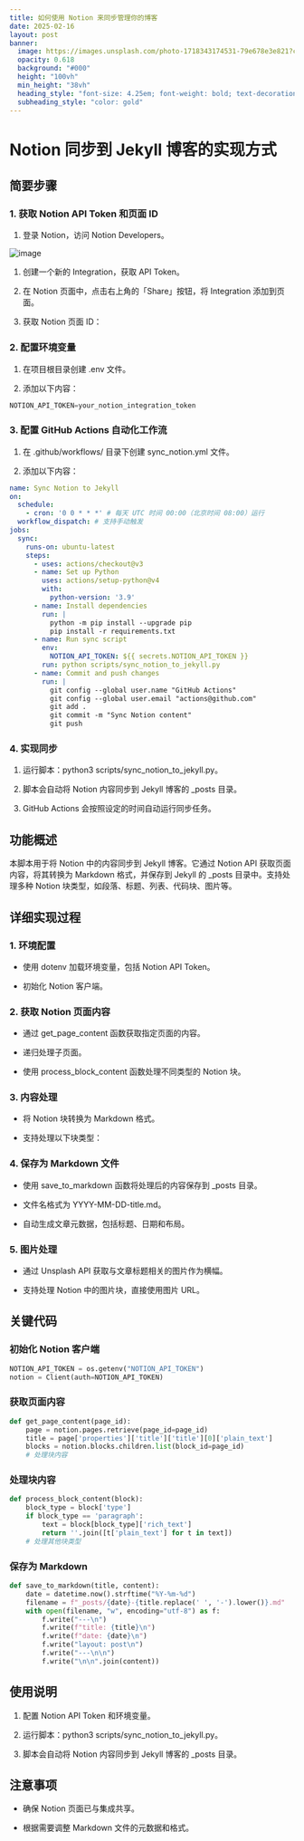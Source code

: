 ```yaml
---
title: 如何使用 Notion 来同步管理你的博客
date: 2025-02-16
layout: post
banner:
  image: https://images.unsplash.com/photo-1718343174531-79e678e3e821?crop=entropy&cs=tinysrgb&fit=max&fm=jpg&ixid=M3w2OTIwMzJ8MHwxfHJhbmRvbXx8fHx8fHx8fDE3Mzk3MDkzNzZ8&ixlib=rb-4.0.3&q=80&w=1080
  opacity: 0.618
  background: "#000"
  height: "100vh"
  min_height: "38vh"
  heading_style: "font-size: 4.25em; font-weight: bold; text-decoration: underline"
  subheading_style: "color: gold"
---
```


# Notion 同步到 Jekyll 博客的实现方式

## 简要步骤

### 1. 获取 Notion API Token 和页面 ID

1. 登录 Notion，访问 Notion Developers。

![image](https://prod-files-secure.s3.us-west-2.amazonaws.com/a7a0cc5a-89b9-4cda-8686-1fba0ca52f40/d19c1afe-dea5-4312-9333-786b0ba83054/image.png?X-Amz-Algorithm=AWS4-HMAC-SHA256&X-Amz-Content-Sha256=UNSIGNED-PAYLOAD&X-Amz-Credential=ASIAZI2LB466V2LSRZVB%2F20250216%2Fus-west-2%2Fs3%2Faws4_request&X-Amz-Date=20250216T123616Z&X-Amz-Expires=3600&X-Amz-Security-Token=IQoJb3JpZ2luX2VjEDQaCXVzLXdlc3QtMiJHMEUCIQCJJTvzBfej0TKgGZbwkYPMcEJBnofs7KOSHt1Iw0T1HAIgOmraJtX7qW%2F9kHKBy480GRoGXsZzrOz1mvdKd%2FsRxBcq%2FwMIXRAAGgw2Mzc0MjMxODM4MDUiDAVF7LHX3qYCKbBOgSrcAwcZre0ZT%2B%2Bgd34EKBlQPjkAeR0e4IqRjSuRWSXf%2B%2FoYDyowTWkX3Ier2BAplI7252qSRohGVxbKXPkYyIZT4AhscB%2FoCiPxhJgVHdjxtlBvOUK5Ka8wSZSksg9sbu895vlJdBApXNxXW8rIZFbq2V7ypvKEjFinT7W2ytPkpys9W%2Byya9xiuLrs5N67c6ZJfW1RbHaqIL7ZlUe4fp%2FeYf%2B5pVMlb%2BUGDHxzKVh70WonttT6z6AwKsEyTO020mZpPuqsQZaZmtQ%2BREkafegm%2FH%2BXvERi9fQwt8sfxPe2DH3jHg57uM5w3Dk5Hm2GL5XaumKyr1pcs6D%2FCuO6qxs0AViQC1f54briM18BdJSlanTZvtjHwOBYrb0GcRBZ%2Fl6UO326%2Bfi%2BgevnoIF5Std0%2FdHrpsF4a4cb9EOWpHmvm6wv%2BXmnhOuFAPQHxVKD6hpvDSzfq6ENAay1SCOF7KqwLdpSQXpRZDt7AFHBX%2BF0e%2FF7MD%2B0ngv%2BTuSmaiD6v4Y3tCr5wfozozUGXMUP7eZ1RZLkMAYy37MZHvnQ58G21KXCPpNAAdV7EP8S86bc72rwugmUTlHFeNlXUnowcw2XdENVthk2YEZ%2FJxLo2MILVI546rutJtd8kLYPKq4hMJGYx70GOqUBQlK9nlfiztX%2BmAHVQx9HOqs7lOW249l2VFJ3NFQGHqLojacfilrSBblvUql8%2FF%2BOrmHWB5nnwGDpHCXI%2F9JQ8lsX8zAjr9%2FTQDOgtorCbZ50widmjDjKYZk7vYsvac3VFJWdBm7uF61gahoFDu5s9tvwlk47KzOPILUmDkq8uDXrQQhbMdUc%2B0jox8J9L6SBXNp%2FdCqz1ME1rrq%2Bnoijv28Umdb3&X-Amz-Signature=f501e47842d4ca1eef3eb88cf9afd11cc6944596aba36e721aa8951e852d70e0&X-Amz-SignedHeaders=host&x-id=GetObject)

1. 创建一个新的 Integration，获取 API Token。

1. 在 Notion 页面中，点击右上角的「Share」按钮，将 Integration 添加到页面。

1. 获取 Notion 页面 ID：


### 2. 配置环境变量

1. 在项目根目录创建 .env 文件。

1. 添加以下内容：

```javascript
NOTION_API_TOKEN=your_notion_integration_token
```

### 3. 配置 GitHub Actions 自动化工作流

1. 在 .github/workflows/ 目录下创建 sync_notion.yml 文件。

1. 添加以下内容：

```yaml
name: Sync Notion to Jekyll
on:
  schedule:
    - cron: '0 0 * * *' # 每天 UTC 时间 00:00（北京时间 08:00）运行
  workflow_dispatch: # 支持手动触发
jobs:
  sync:
    runs-on: ubuntu-latest
    steps:
      - uses: actions/checkout@v3
      - name: Set up Python
        uses: actions/setup-python@v4
        with:
          python-version: '3.9'
      - name: Install dependencies
        run: |
          python -m pip install --upgrade pip
          pip install -r requirements.txt
      - name: Run sync script
        env:
          NOTION_API_TOKEN: ${{ secrets.NOTION_API_TOKEN }}
        run: python scripts/sync_notion_to_jekyll.py
      - name: Commit and push changes
        run: |
          git config --global user.name "GitHub Actions"
          git config --global user.email "actions@github.com"
          git add .
          git commit -m "Sync Notion content"
          git push
```

### 4. 实现同步

1. 运行脚本：python3 scripts/sync_notion_to_jekyll.py。

1. 脚本会自动将 Notion 内容同步到 Jekyll 博客的 _posts 目录。

1. GitHub Actions 会按照设定的时间自动运行同步任务。

## 功能概述

本脚本用于将 Notion 中的内容同步到 Jekyll 博客。它通过 Notion API 获取页面内容，将其转换为 Markdown 格式，并保存到 Jekyll 的 _posts 目录中。支持处理多种 Notion 块类型，如段落、标题、列表、代码块、图片等。

## 详细实现过程

### 1. 环境配置

- 使用 dotenv 加载环境变量，包括 Notion API Token。

- 初始化 Notion 客户端。

### 2. 获取 Notion 页面内容

- 通过 get_page_content 函数获取指定页面的内容。

- 递归处理子页面。

- 使用 process_block_content 函数处理不同类型的 Notion 块。

### 3. 内容处理

- 将 Notion 块转换为 Markdown 格式。

- 支持处理以下块类型：


### 4. 保存为 Markdown 文件

- 使用 save_to_markdown 函数将处理后的内容保存到 _posts 目录。

- 文件名格式为 YYYY-MM-DD-title.md。

- 自动生成文章元数据，包括标题、日期和布局。

### 5. 图片处理

- 通过 Unsplash API 获取与文章标题相关的图片作为横幅。

- 支持处理 Notion 中的图片块，直接使用图片 URL。

## 关键代码

### 初始化 Notion 客户端

```python
NOTION_API_TOKEN = os.getenv("NOTION_API_TOKEN")
notion = Client(auth=NOTION_API_TOKEN)
```

### 获取页面内容

```python
def get_page_content(page_id):
    page = notion.pages.retrieve(page_id=page_id)
    title = page['properties']['title']['title'][0]['plain_text']
    blocks = notion.blocks.children.list(block_id=page_id)
    # 处理块内容
```

### 处理块内容

```python
def process_block_content(block):
    block_type = block['type']
    if block_type == 'paragraph':
        text = block[block_type]['rich_text']
        return ''.join([t['plain_text'] for t in text])
    # 处理其他块类型
```

### 保存为 Markdown

```python
def save_to_markdown(title, content):
    date = datetime.now().strftime("%Y-%m-%d")
    filename = f"_posts/{date}-{title.replace(' ', '-').lower()}.md"
    with open(filename, "w", encoding="utf-8") as f:
        f.write("---\n")
        f.write(f"title: {title}\n")
        f.write(f"date: {date}\n")
        f.write("layout: post\n")
        f.write("---\n\n")
        f.write("\n\n".join(content))
```

## 使用说明

1. 配置 Notion API Token 和环境变量。

1. 运行脚本：python3 scripts/sync_notion_to_jekyll.py。

1. 脚本会自动将 Notion 内容同步到 Jekyll 博客的 _posts 目录。

## 注意事项

- 确保 Notion 页面已与集成共享。

- 根据需要调整 Markdown 文件的元数据和格式。